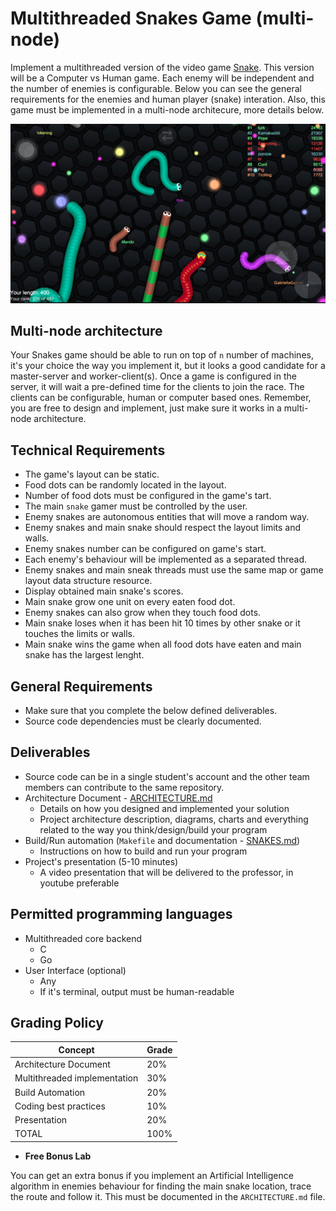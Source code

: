Multithreaded Snakes Game (multi-node)
======================================

Implement a multithreaded version of the video game
[Snake](https://en.wikipedia.org/wiki/Snake_(video_game_genre)). This
version will be a Computer vs Human game. Each enemy will be
independent and the number of enemies is configurable. Below you can
see the general requirements for the enemies and human player (snake)
interation. Also, this game must be implemented in a multi-node
architecure, more details below.

![Snakes](snakes.png)


Multi-node architecture
-----------------------

Your Snakes game should be able to run on top of `n` number of
machines, it's your choice the way you implement it, but it looks a
good candidate for a master-server and worker-client(s). Once a game
is configured in the server, it will wait a pre-defined time for the
clients to join the race. The clients can be configurable, human or
computer based ones. Remember, you are free to design and implement,
just make sure it works in a multi-node architecture.



Technical Requirements
----------------------
- The game's layout can be static.
- Food dots can be randomly located in the layout.
- Number of food dots must be configured in the game's tart.
- The main `snake` gamer must be controlled by the user.
- Enemy snakes are autonomous entities that will move a random way.
- Enemy snakes and main snake should respect the layout limits and walls.
- Enemy snakes number can be configured on game's start.
- Each enemy's behaviour will be implemented as a separated thread.
- Enemy snakes and main sneak threads must use the same map or game layout data structure resource.
- Display obtained main snake's scores.
- Main snake grow one unit on every eaten food dot.
- Enemy snakes can also grow when they touch food dots.
- Main snake loses when it has been hit 10 times by other snake or it touches the limits or walls.
- Main snake wins the game when all food dots have eaten and main snake has the largest lenght.


General Requirements
--------------------
- Make sure that you complete the below defined deliverables.
- Source code dependencies must be clearly documented.


Deliverables
------------
- Source code can be in a single student's account and the other team members can contribute to the same repository.
- Architecture Document - [ARCHITECTURE.md](ARCHITECTURE.md)
  - Details on how you designed and implemented your solution
  - Project architecture description, diagrams, charts and everything related to the way you think/design/build your program
- Build/Run automation (`Makefile` and documentation - [SNAKES.md](SNAKES.md))
  - Instructions on how to build and run your program
- Project's presentation (5-10 minutes)
  - A video presentation that will be delivered to the professor, in youtube preferable


Permitted programming languages
-------------------------------
- Multithreaded core backend
  - C
  - Go
- User Interface (optional)
  - Any
  - If it's terminal, output must be human-readable


Grading Policy
--------------
| Concept                      | Grade |
|------------------------------|-------|
| Architecture Document        | 20%   |
| Multithreaded implementation | 30%   |
| Build Automation             | 20%   |
| Coding best practices        | 10%   |
| Presentation                 | 20%   |
| TOTAL                        | 100%  |

- **Free Bonus Lab**

You can get an extra bonus if you implement an Artificial Intelligence algorithm in enemies behaviour for finding the main snake location, trace the route and follow it. This must be documented in the `ARCHITECTURE.md` file.